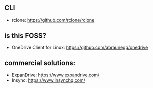 ## CLI
- rclone: https://github.com/rclone/rclone

## is this FOSS?
- OneDrive Client for Linux: https://github.com/abraunegg/onedrive

## commercial solutions:
- ExpanDrive: https://www.expandrive.com/
- Insync: https://www.insynchq.com/
